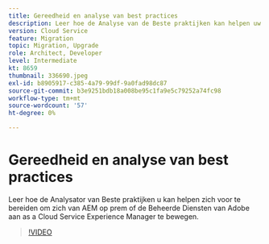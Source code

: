 ```yaml
---
title: Gereedheid en analyse van best practices
description: Leer hoe de Analyse van de Beste praktijken kan helpen uw toepassing klaar maken om aan Experience Manager as a Cloud Service te worden verplaatst
version: Cloud Service
feature: Migration
topic: Migration, Upgrade
role: Architect, Developer
level: Intermediate
kt: 8659
thumbnail: 336690.jpeg
exl-id: b8905917-c385-4a79-99df-9a0fad98dc87
source-git-commit: b3e9251bdb18a008be95c1fa9e5c79252a74fc98
workflow-type: tm+mt
source-wordcount: '57'
ht-degree: 0%

---
```


# Gereedheid en analyse van best practices

Leer hoe de Analysator van Beste praktijken u kan helpen zich voor te bereiden om zich van AEM op prem of de Beheerde Diensten van Adobe aan as a Cloud Service Experience Manager te bewegen.

>[!VIDEO](https://video.tv.adobe.com/v/336690?quality=12&learn=on)
